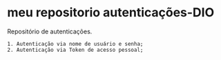 # meu repositorio autenticações-DIO
Repositório de autenticações.

    1. Autenticação via nome de usuário e senha;
    2. Autenticação via Token de acesso pessoal;